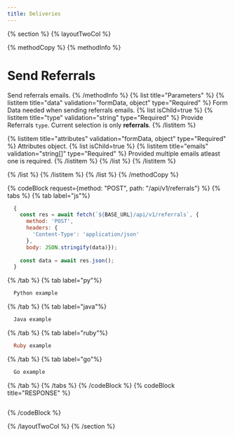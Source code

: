 ```yaml
---
title: Deliveries
---
```

{% section %}
{% layoutTwoCol %}

{% methodCopy %}
{% methodInfo %}
  # Send Referrals
  Send referrals emails.
{% /methodInfo %}
{% list title="Parameters" %}
  {% listitem title="data" validation="formData, object" type="Required" %}
  Form Data needed when sending referrals emails.
  {% list isChild=true %}
  {% listitem title="type" validation="string" type="Required" %}
  Provide Referrals `type`. Current selection is only **referrals**.
  {% /listitem %}

  {% listitem title="attributes" validation="formData, object" type="Required" %}
  Attributes object.
  {% list isChild=true %}
  {% listitem title="emails" validation="string[]" type="Required" %}
  Provided multiple emails atleast one is required.
  {% /listitem %}
  {% /list %}
  {% /listitem %}
  
  {% /list %}
  {% /listitem %}
{% /list %}
{% /methodCopy %}

{% codeBlock request={method: "POST", path: "/api/v1/referrals"} %}
{% tabs %}
  {% tab label="js"%}
  ```js
    {
      const res = await fetch(`${BASE_URL}/api/v1/referrals`, {
        method: 'POST',
        headers: {
          'Content-Type': 'application/json'
        },
        body: JSON.stringify(data)});
        
      const data = await res.json();
    }
  ```
  {% /tab %}
  {% tab label="py"%}
  ```py
    Python example
  ```
  {% /tab %}
  {% tab label="java"%}
  ```java
    Java example
  ```
  {% /tab %}
  {% tab label="ruby"%}
  ```ruby
    Ruby example
  ```
  {% /tab %}
  {% tab label="go"%}
  ```go
    Go example
  ```
  {% /tab %}
{% /tabs %}
{% /codeBlock %}
{% codeBlock title="RESPONSE" %}
  ```json
  ```
{% /codeBlock %}  

{% /layoutTwoCol %}
{% /section %}